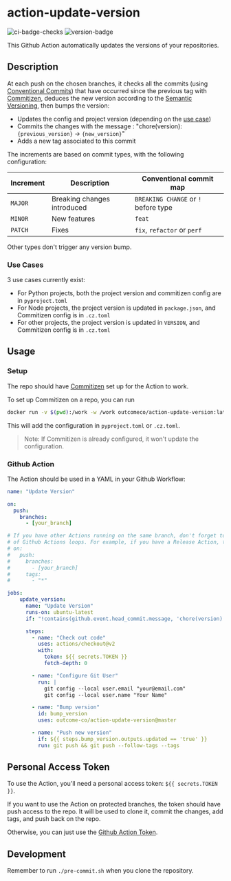 # action-update-version
![ci-badge-checks](https://github.com/outcome-co/action-update-version/workflows/Release/badge.svg?branch=v0.10.8) ![version-badge](https://img.shields.io/badge/version-0.10.8-brightgreen)

This Github Action automatically updates the versions of your repositories.

## Description

At each push on the chosen branches, it checks all the commits (using [Conventional Commits](https://www.conventionalcommits.org/en/v1.0.0/)) that have occurred since the previous tag with [Commitizen](https://github.com/commitizen-tools/commitizen), deduces the new version according to the [Semantic Versioning](https://semver.org/), then bumps the version:
- Updates the config and project version (depending on the [use case](https://github.com/outcome-co/action-update-version#use-cases))
- Commits the changes with the message : "chore(version): `{previous_version}` &rarr; `{new_version}`"
- Adds a new tag associated to this commit

The increments are based on commit types, with the following configuration: 

| Increment | Description                 | Conventional commit map             |
| --------- | --------------------------- | ----------------------------------- |
| `MAJOR`   | Breaking changes introduced | `BREAKING CHANGE` or `!` before type|
| `MINOR`   | New features                | `feat`                              |
| `PATCH`   | Fixes                       | `fix`, `refactor` or `perf`         |

Other types don't trigger any version bump.

### Use Cases

3 use cases currently exist:
- For Python projects, both the project version and commitizen config are in `pyproject.toml`
- For Node projects, the project version is updated in `package.json`, and Commitizen config is in `.cz.toml`
- For other projects, the project version is updated in `VERSION`, and Commitizen config is in `.cz.toml`

## Usage

### Setup
The repo should have [Commitizen](https://github.com/commitizen-tools/commitizen) set up for the Action to work.

To set up Commitizen on a repo, you can run
```bash
docker run -v $(pwd):/work -w /work outcomeco/action-update-version:latest init
```
This will add the configuration in `pyproject.toml` or `.cz.toml`.
> Note: If Commitizen is already configured, it won't update the configuration.

### Github Action
The Action should be used in a YAML in your Github Workflow:

```yaml
name: "Update Version"

on:
  push:
    branches:
      - [your_branch]

# If you have other Actions running on the same branch, don't forget to adapt them to avoid the creation
# of Github Actions loops. For example, if you have a Release Action, the condition could be :
# on:
#   push:
#     branches:
#       - [your_branch]
#     tags:
#       - "*"

jobs:
    update_version:
      name: "Update Version"
      runs-on: ubuntu-latest
      if: "!contains(github.event.head_commit.message, 'chore(version): ')"

      steps:
        - name: "Check out code"
          uses: actions/checkout@v2
          with:
            token: ${{ secrets.TOKEN }}
            fetch-depth: 0

        - name: "Configure Git User"
          run: |
            git config --local user.email "your@email.com"
            git config --local user.name "Your Name"

        - name: "Bump version"
          id: bump_version
          uses: outcome-co/action-update-version@master

        - name: "Push new version"
          if: ${{ steps.bump_version.outputs.updated == 'true' }}
          run: git push && git push --follow-tags --tags
```

## Personal Access Token

To use the Action, you'll need a personal access token: `${{ secrets.TOKEN }}`.

If you want to use the Action on protected branches, the token should have push access to the repo. It will be used to clone it, commit the changes, add tags, and push back on the repo.

Otherwise, you can just use the [Github Action Token](https://help.github.com/en/actions/configuring-and-managing-workflows/authenticating-with-the-github_token).

## Development

Remember to run `./pre-commit.sh` when you clone the repository.
